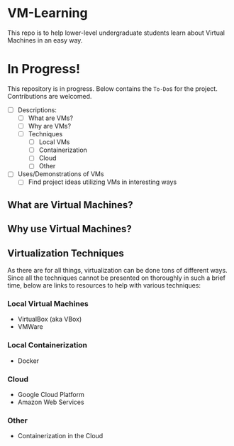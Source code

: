 # VM-Learning
This repo is to help lower-level undergraduate students learn about Virtual Machines in an easy way. 

# In Progress!
This repository is in progress. Below contains the `To-Do`s for the project. Contributions are welcomed.
 - [ ] Descriptions:
   - [ ] What are VMs?
   - [ ] Why are VMs?
   - [ ] Techniques
     - [ ] Local VMs
     - [ ] Containerization
     - [ ] Cloud
     - [ ] Other
 - [ ] Uses/Demonstrations of VMs
     - [ ] Find project ideas utilizing VMs in interesting ways

## What are Virtual Machines?

## Why use Virtual Machines?

## Virtualization Techniques
As there are for all things, virtualization can be done tons of different ways. Since all the techniques cannot be presented on thoroughly in such a brief time, below are links to resources to help with various techniques:
### Local Virtual Machines
 - VirtualBox (aka VBox)
 - VMWare
### Local Containerization
 - Docker
### Cloud
 - Google Cloud Platform
 - Amazon Web Services
### Other
 - Containerization in the Cloud
